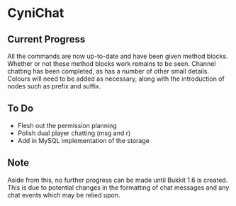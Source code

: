 CyniChat
=====================

Current Progress
---------------------

All the commands are now up-to-date and have been given method blocks. Whether or not these method blocks work remains to be seen. Channel chatting has been completed, as has a number of other small details. Colours will need to be added as necessary, along with the introduction of nodes such as prefix and suffix.

To Do
---------------------

- Flesh out the permission planning
- Polish dual player chatting (msg and r)
- Add in MySQL implementation of the storage

Note
---------------------

Aside from this, no further progress can be made until Bukkit 1.6 is created. This is due to potential changes in the formatting of chat messages and any chat events which may be relied upon.